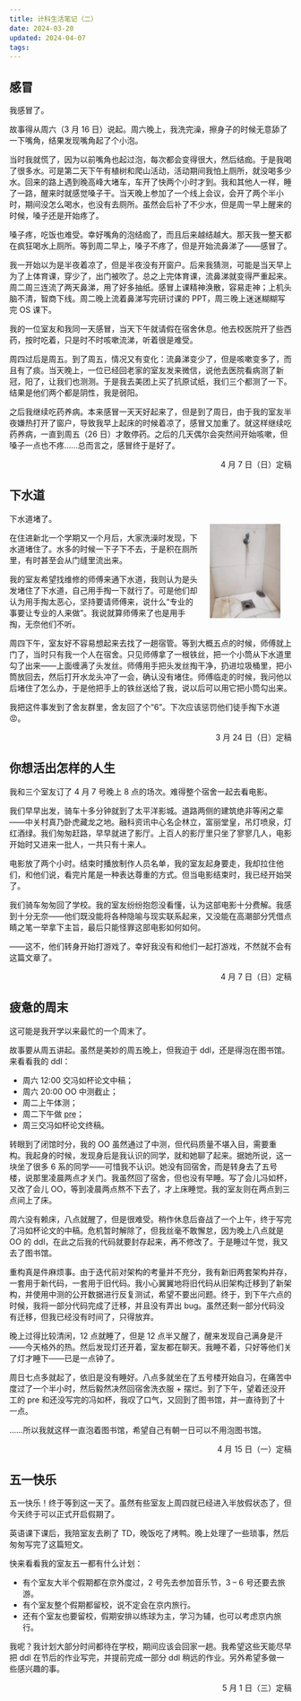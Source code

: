 ```yaml
---
title: 计科生活笔记（二）
date: 2024-03-20
updated: 2024-04-07
tags:
---
```

## 感冒
我感冒了。

故事得从周六（3 月 16 日）说起。周六晚上，我洗完澡，擦身子的时候无意舔了一下嘴角，结果发现嘴角起了个小泡。

当时我就慌了，因为以前嘴角也起过泡，每次都会变得很大，然后结痂。于是我喝了很多水。可是第二天下午有植树和爬山活动，活动期间我怕上厕所，就没喝多少水。回来的路上遇到晚高峰大堵车，车开了快两个小时才到。我和其他人一样，睡了一路，醒来时就感觉嗓子干。当天晚上参加了一个线上会议，会开了两个半小时，期间没怎么喝水，也没有去厕所。虽然会后补了不少水，但是周一早上醒来的时候，嗓子还是开始疼了。

嗓子疼，吃饭也难受。幸好嘴角的泡结痂了，而且后来越结越大。那天我一整天都在疯狂喝水上厕所。等到周二早上，嗓子不疼了，但是开始流鼻涕了——感冒了。

我一开始以为是半夜着凉了，但是半夜没有开窗户。后来我猜测，可能是当天早上为了上体育课，穿少了，出门被吹了。总之上完体育课，流鼻涕就变得严重起来。周二周三连流了两天鼻涕，用了好多抽纸。感冒上课精神涣散，容易走神；上机头脑不清，智商下线。周二晚上流着鼻涕写完研讨课的 PPT，周三晚上迷迷糊糊写完 OS 课下。

我的一位室友和我同一天感冒，当天下午就请假在宿舍休息。他去校医院开了些西药，按时吃着，只是时不时咳嗽流涕，听着很是难受。

周四过后是周五。到了周五，情况又有变化：流鼻涕变少了，但是咳嗽变多了，而且有了痰。当天晚上，一位已经回老家的室友发来微信，说他去医院看病测了新冠，阳了，让我们也测测。于是我去美团上买了抗原试纸，我们三个都测了一下。结果是他们两个都是阴性，我是弱阳。

之后我继续吃药养病。本来感冒一天天好起来了，但是到了周日，由于我的室友半夜嫌热打开了窗户，导致我早上起床的时候着凉了，感冒又加重了。就这样继续吃药养病，一直到周五（26 日）才敢停药。之后的几天偶尔会突然间开始咳嗽，但嗓子一点也不疼……总而言之，感冒终于是好了。

<p style="text-align: right;">4 月 7 日（日）定稿</p>

## 下水道
<img src="/images/buaa4-sewer.jpg" alt="师傅赠送的铁丝挂在下水道上方的水龙头上" style="float: right; max-height: 12em; margin: 20px;">

下水道堵了。

在住进新北一个学期又一个月后，大家洗澡时发现，下水道堵住了。水多的时候一下子下不去，于是积在厕所里，有时甚至会从门缝里流出来。

我的室友希望找维修的师傅来通下水道，我则认为是头发堵住了下水道，自己用手掏一下就行了。可是他们却认为用手掏太恶心，坚持要请师傅来，说什么“专业的事要让专业的人来做”。我说就算师傅来了也是用手掏，无奈他们不听。

周四下午，室友好不容易想起来去找了一趟宿管。等到大概五点的时候，师傅就上门了，当时只有我一个人在宿舍。只见师傅拿了一根铁丝，把一个小筒从下水道里勾了出来——上面缠满了头发丝。师傅用手把头发丝掏干净，扔进垃圾桶里，把小筒放回去，然后打开水龙头冲了一会，确认没有堵住。师傅临走的时候，我问他以后堵住了怎么办，于是他把手上的铁丝送给了我，说以后可以用它把小筒勾出来。

我把这件事发到了舍友群里，舍友回了个“6”。下次应该惩罚他们徒手掏下水道:rage:。

<p style="text-align: right;">3 月 24 日（日）定稿</p>

## 你想活出怎样的人生
我和三个室友订了 4 月 7 号晚上 8 点的场次。难得整个宿舍一起去看电影。

我们早早出发，骑车十多分钟就到了太平洋影城。道路两侧的建筑绝非等闲之辈——中关村真乃卧虎藏龙之地。融科资讯中心名企林立，富丽堂皇，吊灯喷泉，灯红酒绿。我们匆匆赶路，早早就进了影厅。上百人的影厅里只坐了寥寥几人，电影开始时又进来一批人，一共只有十来人。

电影放了两个小时。结束时播放制作人员名单，我的室友起身要走，我却拉住他们，和他们说，看完片尾是一种表达尊重的方式。但当电影结束时，我已经开始哭了。

我们骑车匆匆回了学校。我的室友纷纷抱怨没看懂，认为这部电影十分费解。我感到十分无奈——他们既没能将各种隐喻与现实联系起来，又没能在高潮部分凭借点睛之笔一举拿下主旨，最后只能怪罪这部电影如何如何。

——这不，他们转身开始打游戏了。幸好我没有和他们一起打游戏，不然就不会有这篇文章了。

<p style="text-align: right;">4 月 7 日（日）定稿</p>

## 疲惫的周末
这可能是我开学以来最忙的一个周末了。

故事要从周五讲起。虽然是美妙的周五晚上，但我迫于 ddl，还是得泡在图书馆。来看看我的 ddl：
 -  周六 12:00 交冯如杯论文中稿；
 -  周六 20:00 OO 中测截止；
 -  周二上午体测；
 -  周二下午做 <abbr title="presentation，课堂展示">pre</abbr>；
 -  周三交冯如杯论文终稿。

转眼到了闭馆时分，我的 OO 虽然通过了中测，但代码质量不堪入目，需要重构。我起身的时候，发现身后是我认识的同学，就和她聊了起来。据她所说，这一块坐了很多 6 系的同学——可惜我不认识。她没有回宿舍，而是转身去了五号楼，说那里凌晨两点才关门。我虽然回了宿舍，但也没有早睡。写了会儿冯如杯，又改了会儿 OO，等到凌晨两点熬不下去了，才上床睡觉。我的室友则在两点到三点间上了床。

周六没有赖床，八点就醒了，但是很难受。稍作休息后奋战了一个上午，终于写完了冯如杯论文的中稿。危机暂时解除了，但我丝毫不敢懈怠，因为晚上八点就是 OO 的 ddl，在此之后我的代码就要封存起来，再不修改了。于是睡过午觉，我又去了图书馆。

重构真是件麻烦事。由于迭代前对架构的考量并不充分，我有新旧两套架构并存，一套用于新代码，一套用于旧代码。我小心翼翼地将旧代码从旧架构迁移到了新架构，并使用中测的公开数据进行反复测试，希望不要出问题。终于，到下午六点的时候，我将一部分代码完成了迁移，并且没有弄出 bug。虽然还剩一部分代码没有迁移，但我已经没有时间了，只得放弃。

晚上过得比较清闲，12 点就睡了，但是 12 点半又醒了，醒来发现自己满身是汗——今天格外的热。然后发现灯还开着，室友都在聊天。我睡不着，只好等他们关了灯才睡下——已是一点钟了。

周日七点多就起了，依旧是没有睡好。八点多就坐在了五号楼开始自习，在痛苦中度过了一个半小时，然后毅然决然回宿舍洗衣服 + 摆烂。到了下午，望着还没开工的 pre 和还没写完的冯如杯，我叹了口气，又回到了图书馆，并一直待到了十一点。

……所以我就这样一直泡着图书馆，希望自己有朝一日可以不用泡图书馆。

<p style="text-align: right;">4 月 15 日（一）定稿</p>

## 五一快乐
五一快乐！终于等到这一天了。虽然有些室友上周四就已经进入半放假状态了，但今天终于可以正式开启假期了。

英语课下课后，我陪室友去刷了 TD，晚饭吃了烤鸭。晚上处理了一些琐事，然后匆匆写完了这篇短文。

快来看看我的室友五一都有什么计划：
 -  有个室友大半个假期都在京外度过，2 号先去参加音乐节，3 &ndash; 6 号还要去旅游。
 -  有个室友整个假期都留校，说不定会在京内旅行。
 -  还有个室友也要留校，假期安排以练球为主，学习为辅，也可以考虑京内旅行。

我呢？我计划大部分时间都待在学校，期间应该会回家一趟。我希望这些天能尽早把 ddl 在节后的作业写完，并提前完成一部分 ddl 稍远的作业。另外希望多做一些感兴趣的事。

<p style="text-align: right;">5 月 1 日（三）定稿</p>
